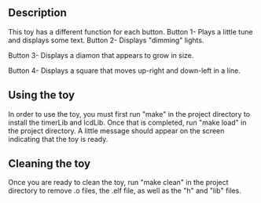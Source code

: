 ## Description

This toy has a different function for each button.
Button 1- Plays a little tune and displays some text.
Button 2- Displays "dimming" lights.

Button 3- Displays a diamon that appears to grow in size.

Button 4- Displays a square that moves up-right and down-left in a line.

## Using the toy

In order to use the toy, you must first run "make" in the project directory to
install the timerLib and lcdLib.
Once that is completed, run "make load" in the project directory.
A little message should appear on the screen indicating that the toy is ready.

## Cleaning the toy
Once you are ready to clean the toy, run "make clean" in the project directory
to remove .o files, the .elf file, as well as the "h" and "lib" files.



